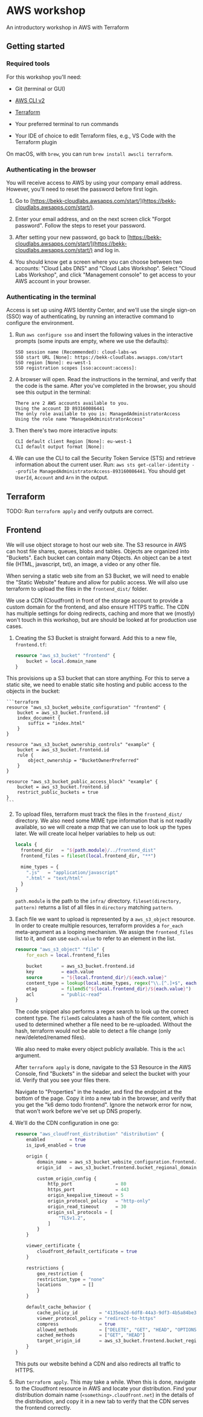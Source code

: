 # AWS workshop

An introductory workshop in AWS with Terraform

## Getting started

### Required tools

For this workshop you'll need:

* Git (terminal or GUI)
* [AWS CLI v2](https://docs.aws.amazon.com/cli/latest/userguide/getting-started-install.html)
* [Terraform](https://developer.hashicorp.com/terraform/tutorials/aws-get-started/install-cli)

* Your preferred terminal to run commands
* Your IDE of choice to edit Terraform files, e.g., VS Code with the Terraform plugin


On macOS, with `brew`, you can run `brew install awscli terraform`.

### Authenticating in the browser

You will receive access to AWS by using your company email address. However, you'll need to reset the password before first login.

1. Go to [https://bekk-cloudlabs.awsapps.com/start/](https://bekk-cloudlabs.awsapps.com/start/).

2. Enter your email address, and on the next screen click "Forgot password". Follow the steps to reset your password.

3. After setting your new password, go back to [https://bekk-cloudlabs.awsapps.com/start/](https://bekk-cloudlabs.awsapps.com/start/) and log in.

4. You should know get a screen where you can choose between two accounts: "Cloud Labs DNS" and "Cloud Labs Workshop". Select "Cloud Labs Workshop", and click "Management console" to get access to your AWS account in your browser.

### Authenticating in the terminal

Access is set up using AWS Identity Center, and we'll use the single sign-on (SSO) way of authenticating, by running an interactive command to configure the environment.

1. Run `aws configure sso` and insert the following values in the interactive prompts (some inputs are empty, where we use the defaults):

    ```
    SSO session name (Recommended): cloud-labs-ws
    SSO start URL [None]: https://bekk-cloudlabs.awsapps.com/start
    SSO region [None]: eu-west-1
    SSO registration scopes [sso:account:access]:
    ```

2. A browser will open. Read the instructions in the terminal, and verify that the code is the same. After you've completed in the browser, you should see this output in the terminal:

    ```
    There are 2 AWS accounts available to you.
    Using the account ID 893160086441
    The only role available to you is: ManagedAdministratorAccess
    Using the role name "ManagedAdministratorAccess"
    ```

3. Then there's two more interactive inputs:

    ```
    CLI default client Region [None]: eu-west-1
    CLI default output format [None]:
    ```

4. We can use the CLI to call the Security Token Service (STS) and retrieve information about the current user. Run: `aws sts get-caller-identity --profile ManagedAdministratorAccess-893160086441`. You should get `UserId`, `Account` and `Arn` in the output.

## Terraform

TODO: Run `terraform apply` and verify outputs are correct.


## Frontend

We will use object storage to host our web site. The S3 resource in AWS can host file shares, queues, blobs and tables. Objects are organized into "Buckets". Each bucket can contain many Objects. An object can be a text file (HTML, javascript, txt), an image, a video or any other file. 

When serving a static web site from an S3 Bucket, we will need to enable the "Static Website" feature and allow for public access. We will also use terraform to upload the files in the `frontend_dist/` folder.

We use a CDN (Cloudfront) in front of the storage account to provide a custom domain for the frontend, and also ensure HTTPS traffic. The CDN has multiple settings for doing redirects, caching and more that we (mostly) won't touch in this workshop, but are should be looked at for production use cases.

1. Creating the S3 Bucket is straight forward. Add this to a new file, `frontend.tf`:

    ```terraform
    resource "aws_s3_bucket" "frontend" {
        bucket = local.domain_name
    }
    ```

This provisions up a S3 bucket that can store anything. For this to serve a static site, we need to enable static site hosting and public access to the objects in the bucket:

    ```terraform
    resource "aws_s3_bucket_website_configuration" "frontend" {
        bucket = aws_s3_bucket.frontend.id
        index_document {
            suffix = "index.html"
        }
    }

    resource "aws_s3_bucket_ownership_controls" "example" {
        bucket = aws_s3_bucket.frontend.id
        rule {
            object_ownership = "BucketOwnerPreferred"
        }
    }

    resource "aws_s3_bucket_public_access_block" "example" {
        bucket = aws_s3_bucket.frontend.id
        restrict_public_buckets = true
    }
    ```

2. To upload files, terraform must track the files in the `frontend_dist/` directory. We also need some MIME type information that is not readily available, so we will create a *map* that we can use to look up the types later. We will create local helper variables to help us out:

    ```terraform
    locals {
      frontend_dir   = "${path.module}/../frontend_dist"
      frontend_files = fileset(local.frontend_dir, "**")

      mime_types = {
        ".js"   = "application/javascript"
        ".html" = "text/html"
      }
    }
    ```

    `path.module` is the path to the `infra/` directory. `fileset(directory, pattern)` returns a list of all files in `directory` matching `pattern`.

3. Each file we want to upload is represented by a `aws_s3_object` resource. In order to create multiple resources, terraform provides a `for_each` meta-argument as a looping mechanism. We assign the `frontend_files` list to it, and can use `each.value` to refer to an element in the list.

    ```terraform
    resource "aws_s3_object" "file" {
        for_each = local.frontend_files

        bucket       = aws_s3_bucket.frontend.id
        key          = each.value
        source       = "${local.frontend_dir}/${each.value}"
        content_type = lookup(local.mime_types, regex("\\.[^.]+$", each.value), null)
        etag         = filemd5("${local.frontend_dir}/${each.value}")
        acl          = "public-read"
    }
    ```

    The code snippet also performs a regex search to look up the correct content type. The `filemd5` calculates a hash of the file content, which is used to determined whether a file need to be re-uploaded. Without the hash, terraform would not be able to detect a file change (only new/deleted/renamed files).

    We also need to make every object publicly available. This is the `acl` argument.

    After `terraform apply` is done, navigate to the S3 Resource in the AWS Console, find "Buckets" in the sidebar and select the bucket with your id. Verify that you see your files there.

    Navigate to "Properties" in the header, and find the endpoint at the bottom of the page. Copy it into a new tab in the browser, and verify that you get the "k6 demo todo frontend". Ignore the network error for now, that won't work before we've set up DNS properly.

4. We'll do the CDN configuration in one go:

    ```terraform
    resource "aws_cloudfront_distribution" "distribution" {
        enabled         = true
        is_ipv6_enabled = true

        origin {
            domain_name = aws_s3_bucket_website_configuration.frontend.website_endpoint
            origin_id   = aws_s3_bucket.frontend.bucket_regional_domain_name

            custom_origin_config {
                http_port                = 80
                https_port               = 443
                origin_keepalive_timeout = 5
                origin_protocol_policy   = "http-only"
                origin_read_timeout      = 30
                origin_ssl_protocols = [
                    "TLSv1.2",
                ]
            }
        }

        viewer_certificate {
            cloudfront_default_certificate = true
        }

        restrictions {
            geo_restriction {
            restriction_type = "none"
            locations        = []
            }
        }

        default_cache_behavior {
            cache_policy_id        = "4135ea2d-6df8-44a3-9df3-4b5a84be39ad"
            viewer_protocol_policy = "redirect-to-https"
            compress               = true
            allowed_methods        = ["DELETE", "GET", "HEAD", "OPTIONS", "PATCH", "POST", "PUT"]
            cached_methods         = ["GET", "HEAD"]
            target_origin_id       = aws_s3_bucket.frontend.bucket_regional_domain_name
        }
    }
    ```

    This puts our website behind a CDN and also redirects all traffic to HTTPS.

5. Run `terraform apply`. This may take a while. When this is done, navigate to the Cloudfront resource in AWS and locate your distribution. Find your distribution domain name (`<something>.cloudfront.net`) in the details of the distribution, and copy it in a new tab to verify that the CDN serves the frontend correctly.
